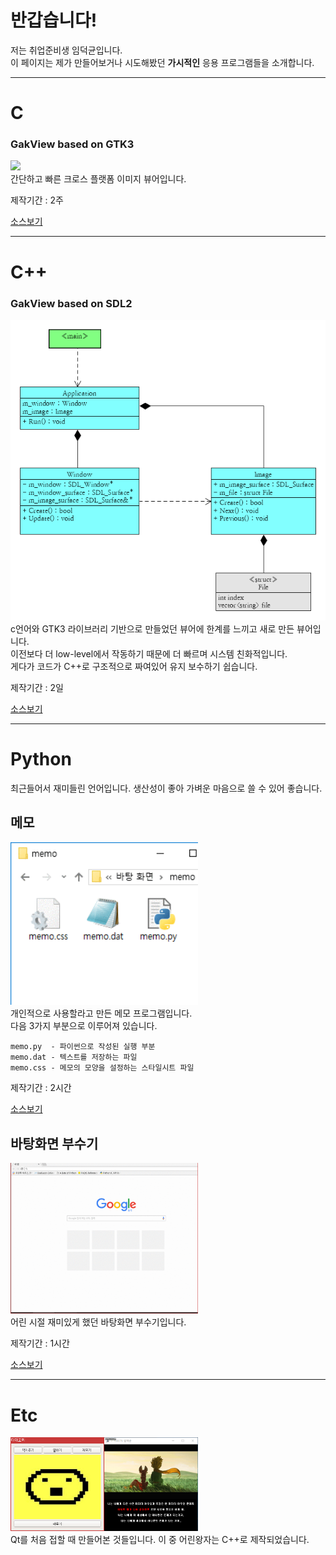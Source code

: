 # 반갑습니다!
저는 취업준비생 임덕균입니다.  
이 페이지는 제가 만들어보거나 시도해봤던 **가시적인** 응용 프로그램들을 소개합니다.

***

# C
### GakView based on GTK3
<img src="./image/GakView_gtk3.gif"><br>
간단하고 빠른 크로스 플랫폼 이미지 뷰어입니다.  

제작기간 : 2주

<a href="https://github.com/Gakgu/GakView/tree/7b5ea9bdee1cd0f2e6c89a8559acdeb44c163575">소스보기</a>

***

# C++
### GakView based on SDL2
<img src="./image/GakView_uml.png"><br>
c언어와 GTK3 라이브러리 기반으로 만들었던 뷰어에 한계를 느끼고 새로 만든 뷰어입니다.  
이전보다 더 low-level에서 작동하기 때문에 더 빠르며 시스템 친화적입니다.  
게다가 코드가 C++로 구조적으로 짜여있어 유지 보수하기 쉽습니다.  

제작기간 : 2일

<a href="https://github.com/Gakgu/GakView.git">소스보기</a>

***

# Python
최근들어서 재미들린 언어입니다.
생산성이 좋아 가벼운 마음으로 쓸 수 있어 좋습니다.

## 메모
<img src="./image/memo.gif" width="300"><br>
개인적으로 사용할라고 만든 메모 프로그램입니다.  
다음 3가지 부분으로 이루어져 있습니다.  
```
memo.py  - 파이썬으로 작성된 실행 부분  
memo.dat - 텍스트를 저장하는 파일  
memo.css - 메모의 모양을 설정하는 스타일시트 파일  
```

제작기간 : 2시간  

<a href="https://gist.github.com/Gakgu/268384e67241b2ddd8b0c42ea4949797">소스보기</a>

## 바탕화면 부수기
<img src="./image/background_breaker.gif" width="300"><br>
어린 시절 재미있게 했던 바탕화면 부수기입니다.

제작기간 : 1시간

<a href="https://gist.github.com/Gakgu/4ed041dad46631483d6147d39ede9227">소스보기</a>

***

# Etc
<img src="./image/tamagotchi.png" height="150" width="150"><img src="./image/young_prince.gif" height="150" width="150"><br>
Qt를 처음 접할 때 만들어본 것들입니다. 이 중 어린왕자는 C++로 제작되었습니다.
